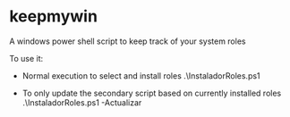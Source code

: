 # keepmywin
A windows power shell script to keep track of your system roles

To use it:
- Normal execution to select and install roles
.\InstaladorRoles.ps1

- To only update the secondary script based on currently installed roles
.\InstaladorRoles.ps1 -Actualizar
